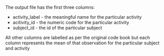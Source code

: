 The output file has the first three columns:

* activity_label - the meaningful name for the particular activity
* acitivity_id - the numeric code for the particular activity
* subject_id - the id of the particular subject

All other columns are labelled as per the original code book but each column represents the mean of that observation for the particular subject and activity